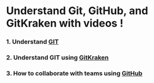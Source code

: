 # Understand Git, GitHub, and GitKraken with videos !

### 1. Understand [GIT](https://www.youtube.com/watch?v=hPfgekYUKgk)

### 2. Understand GIT using [GitKraken](https://www.youtube.com/watch?v=gjtXTm_TvvE)

### 3. How to collaborate with teams using [GitHub](https://www.youtube.com/watch?v=MnUd31TvBoU)
